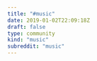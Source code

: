 ```yaml
---
title: "#music"
date: 2019-01-02T22:09:18Z
draft: false
type: community
kind: "music"
subreddit: "music"
---
```

